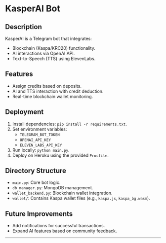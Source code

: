 
# KasperAI Bot

## Description
KasperAI is a Telegram bot that integrates:
- Blockchain (Kaspa/KRC20) functionality.
- AI interactions via OpenAI API.
- Text-to-Speech (TTS) using ElevenLabs.

## Features
- Assign credits based on deposits.
- AI and TTS interaction with credit deduction.
- Real-time blockchain wallet monitoring.

## Deployment
1. Install dependencies: `pip install -r requirements.txt`.
2. Set environment variables:
   - `TELEGRAM_BOT_TOKEN`
   - `OPENAI_API_KEY`
   - `ELEVEN_LABS_API_KEY`
3. Run locally: `python main.py`.
4. Deploy on Heroku using the provided `Procfile`.

## Directory Structure
- `main.py`: Core bot logic.
- `db_manager.py`: MongoDB management.
- `wallet_backend.py`: Blockchain wallet integration.
- `wallet/`: Contains Kaspa wallet files (e.g., `kaspa.js`, `kaspa_bg.wasm`).

## Future Improvements
- Add notifications for successful transactions.
- Expand AI features based on community feedback.

---

